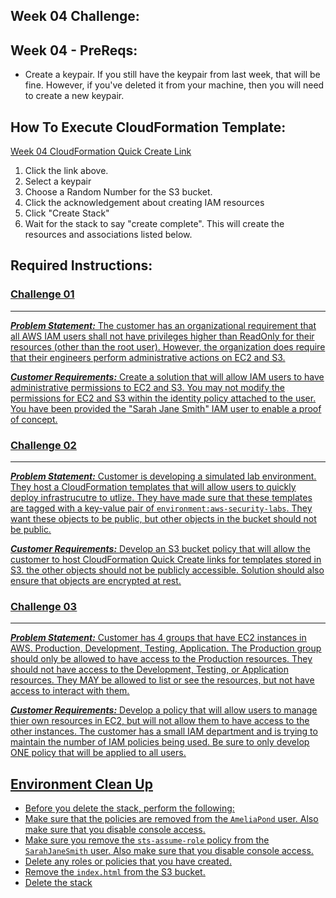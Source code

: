 ## Week 04 Challenge: 

## Week 04 - PreReqs: 
- Create a keypair. If you still have the keypair from last week, that will be fine. However, if you've deleted it from your machine, then you will need to create a new keypair. 

## How To Execute CloudFormation Template:
[Week 04 CloudFormation Quick Create Link](https://us-east-1.console.aws.amazon.com/cloudformation/home?region=us-east-1#/stacks/create/review?templateURL=https://aws-security-labs.s3.amazonaws.com/week-04-cf_template.yml&stackName=week-04-stack)
1. Click the link above.
3. Select a keypair
4. Choose a Random Number for the S3 bucket. 
4. Click the acknowledgement about creating IAM resources
5. Click "Create Stack"
6. Wait for the stack to say "create complete". This will create the resources and associations listed below.

## Required Instructions: 
### **<u>Challenge 01**
***
***Problem Statement:*** The customer has an organizational requirement that all AWS IAM users shall not have privileges higher than ReadOnly for their resources (other than the root user). However, the organization does require that their engineers perform administrative actions on EC2 and S3. 

***Customer Requirements:***
Create a solution that will allow IAM users to have administrative permissions to EC2 and S3. You may not modify the permissions for EC2 and S3 within the identity policy attached to the user. You have been provided the "Sarah Jane Smith" IAM user to enable a proof of concept. 

### **<u>Challenge 02**
***
***Problem Statement:*** Customer is developing a simulated lab environment. They host a CloudFormation templates that will allow users to quickly deploy infrastrucutre to utlize. They have made sure that these templates are tagged with a key-value pair of `environment:aws-security-labs`. They want these objects to be public, but other objects in the bucket should not be public. 

***Customer Requirements:***
Develop an S3 bucket policy that will allow the customer to host CloudFormation Quick Create links for templates stored in S3. the other objects should not be publicly accessible. Solution should also ensure that objects are encrypted at rest. 

### **<u>Challenge 03**
***
***Problem Statement:*** Customer has 4 groups that have EC2 instances in AWS. Production, Development, Testing, Application. The Production group should only be allowed to have access to the Production resources. They should not have access to the Development, Testing, or Application resources. They MAY be allowed to list or see the resources, but not have access to interact with them.  

***Customer Requirements:***
Develop a policy that will allow users to manage thier own resources in EC2, but will not allow them to have access to the other instances. The customer has a small IAM department and is trying to maintain the number of IAM policies being used. Be sure to only develop ONE policy that will be applied to all users. 


## Environment Clean Up 
- Before you delete the stack, perform the following: 
- Make sure that the policies are removed from the `AmeliaPond` user. Also make sure that you disable console access. 
- Make sure you remove the `sts-assume-role` policy from the `SarahJaneSmith` user. Also make sure that you disable console access. 
- Delete any roles or policies that you have created. 
- Remove the `index.html` from the S3 bucket. 
- Delete the stack


